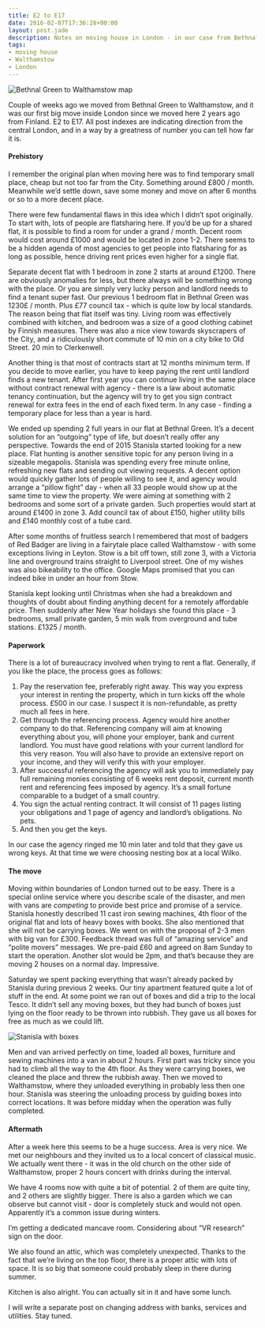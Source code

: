 ```yaml
---
title: E2 to E17
date: 2016-02-07T17:36:28+00:00
layout: post.jade
description: Notes on moving house in London - in our case from Bethnal Green to Walthamstow
tags:
- moving house
- Walthamstow
- London
---
```


<img src="https://alexsavin.me/photos/2016-02-07/e2-to-e17.gif" class="featured" alt="Bethnal Green to Walthamstow map">

Couple of weeks ago we moved from Bethnal Green to Walthamstow, and it was our first big move inside London since we moved here 2 years ago from Finland. E2 to E17. All post indexes are indicating direction from the central London, and in a way by a greatness of number you can tell how far it is.

#### Prehistory

I remember the original plan when moving here was to find temporary small place, cheap but not too far from the City. Something around £800 / month. Meanwhile we’d settle down, save some money and move on after 6 months or so to a more decent place.

There were few fundamental flaws in this idea which I didn’t spot originally. To start with, lots of people are flatsharing here. If you’d be up for a shared flat, it is possible to find a room for under a grand / month. Decent room would cost around £1000 and would be located in zone 1-2. There seems to be a hidden agenda of most agencies to get people into flatsharing for as long as possible, hence driving rent prices even higher for a single flat.

Separate decent flat with 1 bedroom in zone 2 starts at around £1200. There are obviously anomalies for less, but there always will be something wrong with the place. Or you are simply very lucky person and landlord needs to find a tenant super fast. Our previous 1 bedroom flat in Bethnal Green was 1230£ / month. Plus £77 council tax - which is quite low by local standards. The reason being that flat itself was tiny. Living room was effectively combined with kitchen, and bedroom was a size of a good clothing cabinet by Finnish measures. There was also a nice view towards skyscrapers of the City, and a ridiculously short commute of 10 min on a city bike to Old Street. 20 min to Clerkenwell.

Another thing is that most of contracts start at 12 months minimum term. If you decide to move earlier, you have to keep paying the rent until landlord finds a new tenant. After first year you can continue living in the same place without contract renewal with agency - there is a law about automatic tenancy continuation, but the agency will try to get you sign contract renewal for extra fees in the end of each fixed term. In any case - finding a temporary place for less than a year is hard.

We ended up spending 2 full years in our flat at Bethnal Green. It’s a decent solution for an “outgoing” type of life, but doesn’t really offer any perspective. Towards the end of 2015 Stanisla started looking for a new place. Flat hunting is another sensitive topic for any person living in a sizeable megapolis. Stanisla was spending every free minute online, refreshing new flats and sending out viewing requests. A decent option would quickly gather lots of people willing to see it, and agency would arrange a “pillow fight” day - when all 33 people would show up at the same time to view the property. We were aiming at something with 2 bedrooms and some sort of a private garden. Such properties would start at around £1400 in zone 3. Add council tax of about £150, higher utility bills and £140 monthly cost of a tube card.

After some months of fruitless search I remembered that most of badgers of Red Badger are living in a fairytale place called Walthamstow - with some exceptions living in Leyton. Stow is a bit off town, still zone 3, with a Victoria line and overground trains straight to Liverpool street. One of my wishes was also bikeability to the office. Google Maps promised that you can indeed bike in under an hour from Stow.

Stanisla kept looking until Christmas when she had a breakdown and thoughts of doubt about finding anything decent for a remotely affordable price. Then suddenly after New Year holidays she found this place - 3 bedrooms, small private garden, 5 min walk from overground and tube stations. £1325 / month.

#### Paperwork

There is a lot of bureaucracy involved when trying to rent a flat. Generally, if you like the place, the process goes as follows:

1. Pay the reservation fee, preferably right away. This way you express your interest in renting the property, which in turn kicks off the whole process. £500 in our case. I suspect it is non-refundable, as pretty much all fees in here.
2. Get through the referencing process. Agency would hire another company to do that. Referencing company will aim at knowing everything about you, will phone your employer, bank and current landlord. You must have good relations with your current landlord for this very reason. You will also have to provide an extensive report on your income, and they will verify this with your employer.
3. After successful referencing the agency will ask you to immediately pay full remaining monies consisting of 6 weeks rent deposit, current month rent and referencing fees imposed by agency. It’s a small fortune comparable to a budget of a small country.
4. You sign the actual renting contract. It will consist of 11 pages listing your obligations and 1 page of agency and landlord’s obligations. No pets.
5. And then you get the keys.

In our case the agency ringed me 10 min later and told that they gave us wrong keys. At that time we were choosing nesting box at a local Wilko.

#### The move

Moving within boundaries of London turned out to be easy. There is a special online service where you describe scale of the disaster, and men with vans are _competing_ to provide best price and promise of a service. Stanisla honestly described 11 cast iron sewing machines, 4th floor of the original flat and lots of heavy boxes with books. She also mentioned that she will not be carrying boxes. We went on with the proposal of 2-3 men with big van for £300. Feedback thread was full of “amazing service” and “polite movers” messages. We pre-paid £60 and agreed on 8am Sunday to start the operation. Another slot would be 2pm, and that’s because they are moving 2 houses on a normal day. Impressive.

Saturday we spent packing everything that wasn't already packed by Stanisla during previous 2 weeks. Our tiny apartment featured quite a lot of stuff in the end. At some point we ran out of boxes and did a trip to the local Tesco. It didn’t sell any moving boxes, but they had bunch of boxes just lying on the floor ready to be thrown into rubbish. They gave us all boxes for free as much as we could lift.

<img src="https://alexsavin.me/photos/2016-02-07/2016-01-23-Stanisla-move.jpg" class="featured" alt="Stanisla with boxes">

Men and van arrived perfectly on time, loaded all boxes, furniture and sewing machines into a van in about 2 hours. First part was tricky since you had to climb all the way to the 4th floor. As they were carrying boxes, we cleaned the place and threw the rubbish away. Then we moved to Walthamstow, where they unloaded everything in probably less then one hour. Stanisla was steering the unloading process by guiding boxes into correct locations. It was before midday when the operation was fully completed.

#### Aftermath

After a week here this seems to be a huge success. Area is very nice. We met our neighbours and they invited us to a local concert of classical music. We actually went there - it was in the old church on the other side of Walthamstow, proper 2 hours concert with drinks during the interval.

We have 4 rooms now with quite a bit of potential. 2 of them are quite tiny, and 2 others are slightly bigger. There is also a garden which we can observe but cannot visit - door is completely stuck and would not open. Apparently it’s a common issue during winters.

I’m getting a dedicated mancave room. Considering about “VR research” sign on the door.

We also found an attic, which was completely unexpected. Thanks to the fact that we’re living on the top floor, there is a proper attic with lots of space. It is so big that someone could probably sleep in there during summer.

Kitchen is also alright. You can actually sit in it and have some lunch.

I will write a separate post on changing address with banks, services and utilities. Stay tuned.
